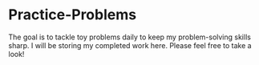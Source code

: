 # Practice-Problems

The goal is to tackle toy problems daily to keep my problem-solving skills sharp. I will be storing my completed work here. Please feel free to take a look!
